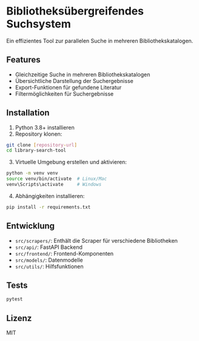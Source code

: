 # Bibliotheksübergreifendes Suchsystem

Ein effizientes Tool zur parallelen Suche in mehreren Bibliothekskatalogen.

## Features

- Gleichzeitige Suche in mehreren Bibliothekskatalogen
- Übersichtliche Darstellung der Suchergebnisse
- Export-Funktionen für gefundene Literatur
- Filtermöglichkeiten für Suchergebnisse

## Installation

1. Python 3.8+ installieren
2. Repository klonen:
```bash
git clone [repository-url]
cd library-search-tool
```

3. Virtuelle Umgebung erstellen und aktivieren:
```bash
python -m venv venv
source venv/bin/activate  # Linux/Mac
venv\Scripts\activate     # Windows
```

4. Abhängigkeiten installieren:
```bash
pip install -r requirements.txt
```

## Entwicklung

- `src/scrapers/`: Enthält die Scraper für verschiedene Bibliotheken
- `src/api/`: FastAPI Backend
- `src/frontend/`: Frontend-Komponenten
- `src/models/`: Datenmodelle
- `src/utils/`: Hilfsfunktionen

## Tests

```bash
pytest
```

## Lizenz

MIT 